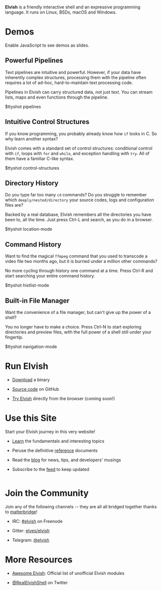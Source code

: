 **Elvish** is a friendly interactive shell and an expressive programming language. It runs on Linux, BSDs, macOS and Windows.

<div id="no-js">
  <h1>Demos</h1>
  <p>
    Enable JavaScript to see demos as slides.
  </p>
</div>

<ul id="demo-switcher">
</ul>

<div id="demo-window"> <div id="demo-container" class="expanded">
  <div class="demo-wrapper"> <div class="demo">
    <div class="demo-col demo-description">
      <h2>Powerful Pipelines</h2>
      <p>
        Text pipelines are intuitive and powerful. However, if your data have
        inherently complex structures, processing them with the pipeline
        often requires a lot of ad-hoc, hard-to-maintain text processing code.
      </p>
      <p>
        Pipelines in Elvish can carry structured data, not just text. You can
        stream lists, maps and even functions through the pipeline.
      </p>
    </div>
    <div class="demo-col demo-ttyshot">
      $ttyshot pipelines
    </div>
  </div> </div>

  <div class="demo-wrapper"> <div class="demo">
    <div class="demo-col demo-description">
      <h2>Intuitive Control Structures</h2>
      <p>
        If you know programming, you probably already know how
        <code>if</code> looks in C. So why learn another syntax?
      </p>
      <p>
        Elvish comes with a standard set of control structures: conditional
        control with <code>if</code>, loops with <code>for</code> and
        <code>while</code>, and exception handling with <code>try</code>. All
        of them have a familiar C-like syntax.
      </p>
    </div>
    <div class="demo-col demo-ttyshot">
      $ttyshot control-structures
    </div>
  </div> </div>

  <div class="demo-wrapper"> <div class="demo">
    <div class="demo-col demo-description">
      <h2>Directory History</h2>
      <p>
        Do you type far too many <code>cd</code> commands? Do you struggle to
        remember which <code>deeply/nested/directory</code> your source codes,
        logs and configuration files are?
      </p>
      <p>
        Backed by a real database, Elvish remembers all the directories you
        have been to, all the time. Just press <span class="key">Ctrl-L</span>
        and search, as you do in a browser.
      </p>
    </div>
    <div class="demo-col demo-ttyshot">
      $ttyshot location-mode
    </div>
  </div> </div>

  <div class="demo-wrapper"> <div class="demo">
    <div class="demo-col demo-description">
      <h2>Command History</h2>
      <p>
        Want to find the magical <code>ffmpeg</code> command that you used to
        transcode a video file two months ago, but it is burried under a
        million other commands?
      </p>
      <p>
        No more cycling through history one command at a time.
        Press <span class="key">Ctrl-R</span> and start searching your entire
        command history.
      </p>
    </div>
    <div class="demo-col demo-ttyshot">
      $ttyshot histlist-mode
    </div>
  </div> </div>

  <div class="demo-wrapper"> <div class="demo">
    <div class="demo-col demo-description">
      <h2>Built-in File Manager</h2>
      <p>
        Want the convenience of a file manager, but can't give up the power of
        a shell?
      </p>
      <p>
        You no longer have to make a choice. Press <span
        class="key">Ctrl-N</span> to start exploring directories and
        preview files, with the full power of a shell still under your
        fingertip.
      </p>
    </div>
    <div class="demo-col demo-ttyshot">
      $ttyshot navigation-mode
    </div>
  </div> </div>
</div> </div>

<div id="columns">

<div class="column">

# <i class="icon-rocket"></i> Run Elvish

*   [Download](download/) a binary

*   [Source code](https://github.com/elves/elvish) on GitHub

*   [Try Elvish](https://try.elv.sh) directly from the browser (coming soon!)

# <i class="icon-sitemap"></i> Use this Site

Start your Elvish journey in this very website!

*   [Learn](learn/) the fundamentals and interesting topics

*   Peruse the definitive [reference](ref/) documents

*   Read the [blog](blog/) for news, tips, and developers' musings

*   Subscribe to the [feed](feed.atom) to keep updated

</div>

<div class="column">

# <i class="icon-chat"></i> Join the Community

Join any of the following channels -- they are all all bridged together thanks
to [matterbridge](https://github.com/42wim/matterbridge)!

*   IRC: [#elvish](https://webchat.freenode.net/?channels=elvish) on Freenode

*   Gitter: [elves/elvish](https://gitter.im/elves/elvish)

*   Telegram: [@elvish](https://telegram.me/elvish)

# <i class="icon-link-ext"></i> More Resources

*   [Awesome Elvish](https://github.com/elves/awesome-elvish): Official list
    of unofficial Elvish modules

*   [@RealElvishShell](https://twitter.com/realelvishshell) on Twitter

</div>

</div>
